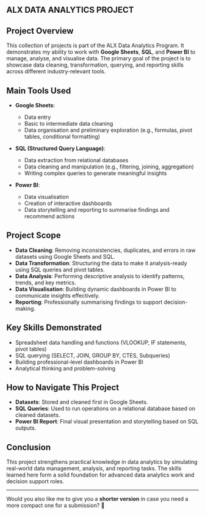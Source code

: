 ## ALX DATA ANALYTICS PROJECT 

## Project Overview
This collection of projects is part of the ALX Data Analytics Program. It demonstrates my ability to work with **Google Sheets**, **SQL**, and **Power BI** to manage, analyse, and visualise data.
The primary goal of the project is to showcase data cleaning, transformation, querying, and reporting skills across different industry-relevant tools.

## Main Tools Used
- **Google Sheets**:  
  - Data entry
  - Basic to intermediate data cleaning
  - Data organisation and preliminary exploration (e.g., formulas, pivot tables, conditional formatting)
  
- **SQL (Structured Query Language)**:  
  - Data extraction from relational databases
  - Data cleaning and manipulation (e.g., filtering, joining, aggregation)
  - Writing complex queries to generate meaningful insights

- **Power BI**:  
  - Data visualisation
  - Creation of interactive dashboards
  - Data storytelling and reporting to summarise findings and recommend actions

## Project Scope
- **Data Cleaning**: Removing inconsistencies, duplicates, and errors in raw datasets using Google Sheets and SQL.
- **Data Transformation**: Structuring the data to make it analysis-ready using SQL queries and pivot tables.
- **Data Analysis**: Performing descriptive analysis to identify patterns, trends, and key metrics.
- **Data Visualisation**: Building dynamic dashboards in Power BI to communicate insights effectively.
- **Reporting**: Professionally summarising findings to support decision-making.

## Key Skills Demonstrated
- Spreadsheet data handling and functions (VLOOKUP, IF statements, pivot tables)
- SQL querying (SELECT, JOIN, GROUP BY, CTES, Subqueries)
- Building professional-level dashboards in Power BI
- Analytical thinking and problem-solving

## How to Navigate This Project
- **Datasets**: Stored and cleaned first in Google Sheets.
- **SQL Queries**: Used to run operations on a relational database based on cleaned datasets.
- **Power BI Report**: Final visual presentation and storytelling based on SQL outputs.

## Conclusion
This project strengthens practical knowledge in data analytics by simulating real-world data management, analysis, and reporting tasks. The skills learned here form a solid foundation for advanced data analytics work and decision support roles.

---

Would you also like me to give you a **shorter version** in case you need a more compact one for a submission? 🚀
